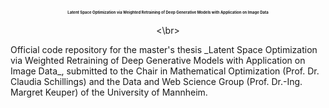 <p align="center">
  <b><span style="font-size:6">Latent Space Optimization via Weighted Retraining of Deep Generative Models with Application on Image Data</span> </b><br>
  <br><\br>
</p>
Official code repository for the master's thesis _Latent Space Optimization via Weighted Retraining of Deep Generative Models with Application on Image Data_, submitted to the Chair in Mathematical Optimization (Prof. Dr. Claudia Schillings) and the Data and Web Science Group (Prof. Dr.-Ing. Margret Keuper) of the University of Mannheim.
